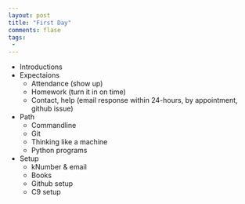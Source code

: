 ```yaml
---
layout: post
title: "First Day"
comments: flase
tags:
 -
---
```


- Introductions
- Expectaions
  - Attendance (show up)
  - Homework (turn it in on time)
  - Contact, help (email response within 24-hours, by appointment, github issue)
- Path
  - Commandline
  - Git
  - Thinking like a machine
  - Python programs
- Setup
  - kNumber & email
  - Books
  - Github setup
  - C9 setup

